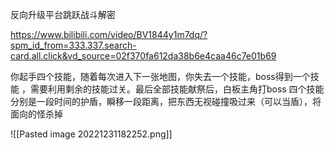 反向升级平台跳跃战斗解密

https://www.bilibili.com/video/BV1844y1m7dq/?spm_id_from=333.337.search-card.all.click&vd_source=02f370fa612da38b6e4caa46c7e01b69

你起手四个技能，随着每次进入下一张地图，你失去一个技能，boss得到一个技能 ，需要利用剩余的技能过关。最后全部技能献祭后，白板主角打boss
四个技能分别是一段时间的护盾，瞬移一段距离，把东西无视碰撞吸过来（可以当盾），将面向的怪杀掉



![[Pasted image 20221231182252.png]]